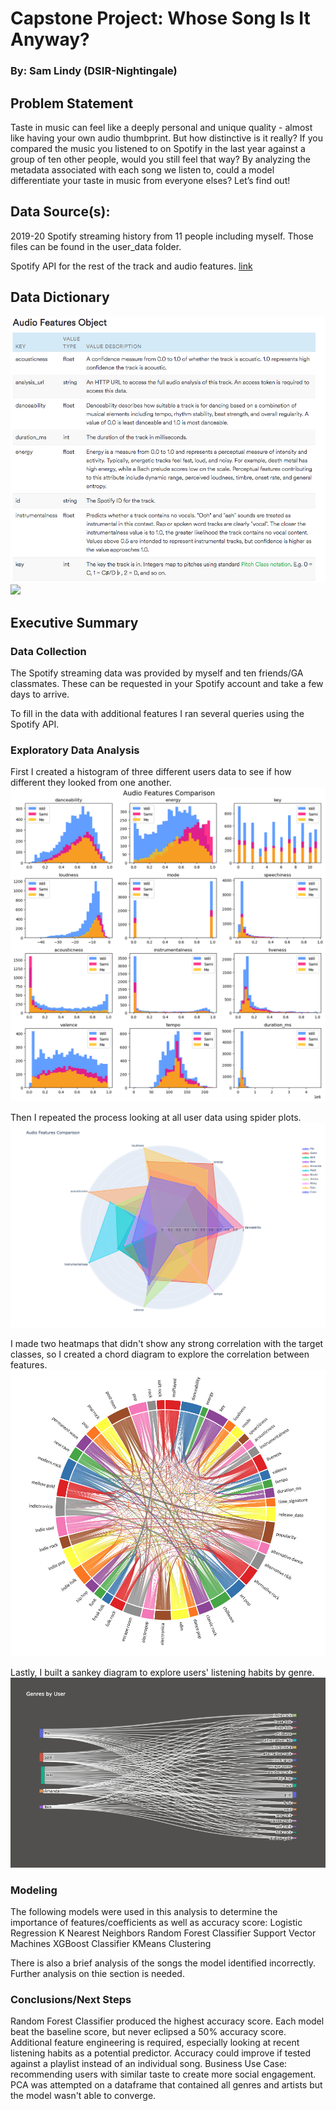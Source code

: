 # Capstone Project: Whose Song Is It Anyway?
### By: Sam Lindy (DSIR-Nightingale)

## Problem Statement
Taste in music can feel like a deeply personal and unique quality - almost like having your own audio thumbprint. But how distinctive is it really? If you compared the music you listened to on Spotify in the last year against a group of ten other people, would you still feel that way?  By analyzing the metadata associated with each song we listen to, could a model differentiate your taste in music from everyone elses?
Let’s find out!

## Data Source(s):

2019-20 Spotify streaming history from 11 people including myself. Those files can be found in the user_data folder.

Spotify API for the rest of the track and audio features. [link](https://developer.spotify.com/) 

## Data Dictionary

![](./images/data_dict_1.jpeg)
![](./images/data_dict_2.jpeg)

## Executive Summary

### Data Collection
The Spotify streaming data was provided by myself and ten friends/GA classmates. These can be requested in your Spotify account and take a few days to arrive.

To fill in the data with additional features I ran several queries using the Spotify API.

### Exploratory Data Analysis
First I created a histogram of three different users data to see if how different they looked from one another.
![](./images/histogram.png)

Then I repeated the process looking at all user data using spider plots.
![](./images/spider_plot.png)

I made two heatmaps that didn't show any strong correlation with the target classes, so I created a chord diagram to explore the correlation between features.
![](./images/chord_plot.png)

Lastly, I built a sankey diagram to explore users' listening habits by genre.
![](./images/genre_sankey.png)

### Modeling
The following models were used in this analysis to determine the importance of features/coefficients as well as accuracy score:
Logistic Regression
K Nearest Neighbors
Random Forest Classifier
Support Vector Machines 
XGBoost Classifier
KMeans Clustering

There is also a brief analysis of the songs the model identified incorrectly. Further analysis on thie section is needed.

### Conclusions/Next Steps
Random Forest Classifier produced the highest accuracy score. 
Each model beat the baseline score, but never eclipsed a 50% accuracy score.
Additional feature engineering is required, especially looking at recent listening habits as a potential predictor.
Accuracy could improve if tested against a playlist instead of an individual song.
Business Use Case: recommending users with similar taste to create more social engagement.
PCA was attempted on a dataframe that contained all genres and artists but the model wasn't able to converge. 


